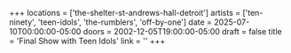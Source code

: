 +++
locations = ['the-shelter-st-andrews-hall-detroit']
artists = ['ten-ninety', 'teen-idols', 'the-rumblers', 'off-by-one']
date = 2025-07-10T00:00:00-05:00
doors = 2002-12-05T19:00:00-05:00
draft = false
title = 'Final Show with Teen Idols'
link = ''
+++
